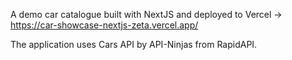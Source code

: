 A demo car catalogue built with NextJS and deployed to Vercel -> https://car-showcase-nextjs-zeta.vercel.app/

The application uses Cars API by API-Ninjas from RapidAPI. 
